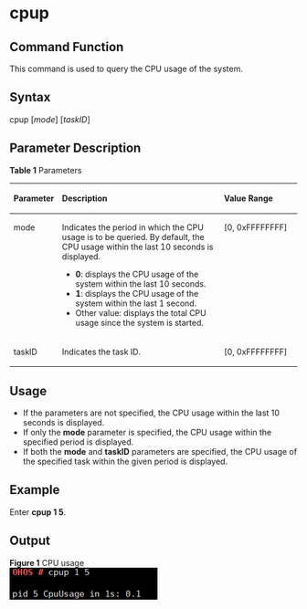# cpup<a name="EN-US_TOPIC_0000001051451546"></a>

## Command Function<a name="section1842161614217"></a>

This command is used to query the CPU usage of the system.

## Syntax<a name="section5629527427"></a>

cpup \[_mode_\] \[_taskID_\]

## Parameter Description<a name="section133651361023"></a>

**Table  1**  Parameters

<a name="table3774mcpsimp"></a>
<table><thead align="left"><tr id="row3780mcpsimp"><th class="cellrowborder" valign="top" width="16%" id="mcps1.2.4.1.1"><p id="p3782mcpsimp"><a name="p3782mcpsimp"></a><a name="p3782mcpsimp"></a><strong id="b2691194217466"><a name="b2691194217466"></a><a name="b2691194217466"></a>Parameter</strong></p>
</th>
<th class="cellrowborder" valign="top" width="56.99999999999999%" id="mcps1.2.4.1.2"><p id="p3784mcpsimp"><a name="p3784mcpsimp"></a><a name="p3784mcpsimp"></a><strong id="b5417164517462"><a name="b5417164517462"></a><a name="b5417164517462"></a>Description</strong></p>
</th>
<th class="cellrowborder" valign="top" width="27%" id="mcps1.2.4.1.3"><p id="p3786mcpsimp"><a name="p3786mcpsimp"></a><a name="p3786mcpsimp"></a><strong id="b10469421112910"><a name="b10469421112910"></a><a name="b10469421112910"></a>Value Range</strong></p>
</th>
</tr>
</thead>
<tbody><tr id="row3787mcpsimp"><td class="cellrowborder" valign="top" width="16%" headers="mcps1.2.4.1.1 "><p id="p3789mcpsimp"><a name="p3789mcpsimp"></a><a name="p3789mcpsimp"></a>mode</p>
</td>
<td class="cellrowborder" valign="top" width="56.99999999999999%" headers="mcps1.2.4.1.2 "><p id="p168830912393"><a name="p168830912393"></a><a name="p168830912393"></a>Indicates the period in which the CPU usage is to be queried. By default, the CPU usage within the last 10 seconds is displayed.</p>
<a name="ul115118371817"></a><a name="ul115118371817"></a><ul id="ul115118371817"><li><strong id="b125115372117"><a name="b125115372117"></a><a name="b125115372117"></a>0</strong>: displays the CPU usage of the system within the last 10 seconds.</li><li><strong id="b105118370110"><a name="b105118370110"></a><a name="b105118370110"></a>1</strong>: displays the CPU usage of the system within the last 1 second.</li><li>Other value: displays the total CPU usage since the system is started.</li></ul>
</td>
<td class="cellrowborder" valign="top" width="27%" headers="mcps1.2.4.1.3 "><p id="p3794mcpsimp"><a name="p3794mcpsimp"></a><a name="p3794mcpsimp"></a>[0, 0xFFFFFFFF]</p>
</td>
</tr>
<tr id="row3795mcpsimp"><td class="cellrowborder" valign="top" width="16%" headers="mcps1.2.4.1.1 "><p id="p3797mcpsimp"><a name="p3797mcpsimp"></a><a name="p3797mcpsimp"></a>taskID</p>
</td>
<td class="cellrowborder" valign="top" width="56.99999999999999%" headers="mcps1.2.4.1.2 "><p id="p3799mcpsimp"><a name="p3799mcpsimp"></a><a name="p3799mcpsimp"></a>Indicates the task ID.</p>
</td>
<td class="cellrowborder" valign="top" width="27%" headers="mcps1.2.4.1.3 "><p id="p3802mcpsimp"><a name="p3802mcpsimp"></a><a name="p3802mcpsimp"></a>[0, 0xFFFFFFFF]</p>
</td>
</tr>
</tbody>
</table>

## Usage<a name="section156611948521"></a>

-   If the parameters are not specified, the CPU usage within the last 10 seconds is displayed.
-   If only the  **mode**  parameter is specified, the CPU usage within the specified period is displayed.
-   If both the  **mode**  and  **taskID**  parameters are specified, the CPU usage of the specified task within the given period is displayed.

## Example<a name="section68501605319"></a>

Enter  **cpup 1 5**.

## Output<a name="section19871522144219"></a>

**Figure  1**  CPU usage<a name="fig1251224812504"></a>  
![](figures/cpu-usage.png "cpu-usage")


